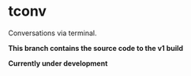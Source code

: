 # tconv
Conversations via terminal.

**This branch contains the source code to the v1 build**

**Currently under development**
